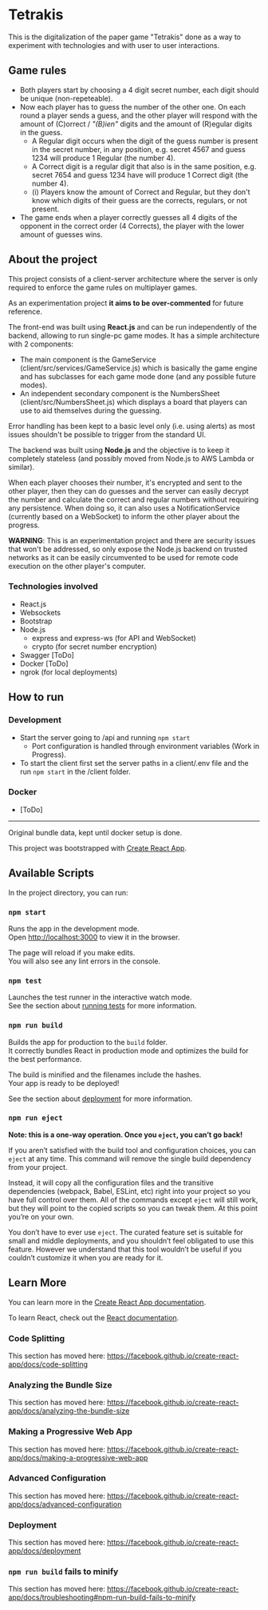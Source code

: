 # Tetrakis

This is the digitalization of the paper game "Tetrakis" done as a way to experiment with technologies and with user to 
user interactions.

## Game rules
* Both players start by choosing a 4 digit secret number, each digit should be unique (non-repeteable).
* Now each player has to guess the number of the other one. On each round a player sends a guess, 
and the other player will respond with the amount of (C)orrect / *"(B)ien"* digits and 
the amount of (R)egular digits in the guess.
  * A Regular digit occurs when the digit of the guess number is present in the secret number, in any position, e.g. 
  secret 4567 and guess 1234 will produce 1 Regular (the number 4).   
  * A Correct digit is a regular digit that also is in the same position, e.g. secret 7654 and guess 1234 have 
  will produce 1 Correct digit (the number 4).
  * (i) Players know the amount of Correct and Regular, but they don't know which digits of their guess are the corrects, regulars, or not present.
* The game ends when a player correctly guesses all 4 digits of the opponent in the correct order (4 Corrects), the player
with the lower amount of guesses wins.

## About the project

This project consists of a client-server architecture where the server is only required to enforce the game rules on multiplayer games.

As an experimentation project **it aims to be over-commented** for future reference.

The front-end was built using **React.js** and can be run independently of the backend, allowing to run single-pc game modes.
It has a simple architecture with 2 components:
* The main component is the GameService (client/src/services/GameService.js) which is basically the game engine and has 
subclasses for each game mode done (and any possible future modes).
* An independent secondary component is the NumbersSheet (client/src/NumbersSheet.js) which displays a board that players
can use to aid themselves during the guessing.

Error handling has been kept to a basic level only (i.e. using alerts) as most issues shouldn't be possible to trigger from the standard UI.

The backend was built using **Node.js** and the objective is to keep it completely stateless (and possibly moved from Node.js 
to AWS Lambda or similar).

When each player chooses their number, it's encrypted and sent to the other player, then they can do guesses and the server 
can easily decrypt the number and calculate the correct and regular numbers without requiring any persistence. When doing so,
it can also uses a NotificationService (currently based on a WebSocket) to inform the other player about the progress.

**WARNING**: This is an experimentation project and there are security issues that won't be addressed, so only expose the Node.js 
backend on trusted networks as it can be easily circumvented to be used for remote code execution on the other player's computer.

### Technologies involved
* React.js
* Websockets
* Bootstrap
* Node.js
  * express and express-ws (for API and WebSocket)
  * crypto (for secret number encryption)
* Swagger [ToDo]
* Docker [ToDo]
* ngrok (for local deployments)

## How to run

### Development
* Start the server going to /api and running `npm start` 
  * Port configuration is handled through environment variables (Work in Progress).
* To start the client first set the server paths in a client/.env file and the run `npm start` in the /client folder.


### Docker
* [ToDo]


----
Original bundle data, kept until docker setup is done.

This project was bootstrapped with [Create React App](https://github.com/facebook/create-react-app).

## Available Scripts

In the project directory, you can run:

### `npm start`

Runs the app in the development mode.<br />
Open [http://localhost:3000](http://localhost:3000) to view it in the browser.

The page will reload if you make edits.<br />
You will also see any lint errors in the console.

### `npm test`

Launches the test runner in the interactive watch mode.<br />
See the section about [running tests](https://facebook.github.io/create-react-app/docs/running-tests) for more information.

### `npm run build`

Builds the app for production to the `build` folder.<br />
It correctly bundles React in production mode and optimizes the build for the best performance.

The build is minified and the filenames include the hashes.<br />
Your app is ready to be deployed!

See the section about [deployment](https://facebook.github.io/create-react-app/docs/deployment) for more information.

### `npm run eject`

**Note: this is a one-way operation. Once you `eject`, you can’t go back!**

If you aren’t satisfied with the build tool and configuration choices, you can `eject` at any time. This command will remove the single build dependency from your project.

Instead, it will copy all the configuration files and the transitive dependencies (webpack, Babel, ESLint, etc) right into your project so you have full control over them. All of the commands except `eject` will still work, but they will point to the copied scripts so you can tweak them. At this point you’re on your own.

You don’t have to ever use `eject`. The curated feature set is suitable for small and middle deployments, and you shouldn’t feel obligated to use this feature. However we understand that this tool wouldn’t be useful if you couldn’t customize it when you are ready for it.

## Learn More

You can learn more in the [Create React App documentation](https://facebook.github.io/create-react-app/docs/getting-started).

To learn React, check out the [React documentation](https://reactjs.org/).

### Code Splitting

This section has moved here: https://facebook.github.io/create-react-app/docs/code-splitting

### Analyzing the Bundle Size

This section has moved here: https://facebook.github.io/create-react-app/docs/analyzing-the-bundle-size

### Making a Progressive Web App

This section has moved here: https://facebook.github.io/create-react-app/docs/making-a-progressive-web-app

### Advanced Configuration

This section has moved here: https://facebook.github.io/create-react-app/docs/advanced-configuration

### Deployment

This section has moved here: https://facebook.github.io/create-react-app/docs/deployment

### `npm run build` fails to minify

This section has moved here: https://facebook.github.io/create-react-app/docs/troubleshooting#npm-run-build-fails-to-minify
